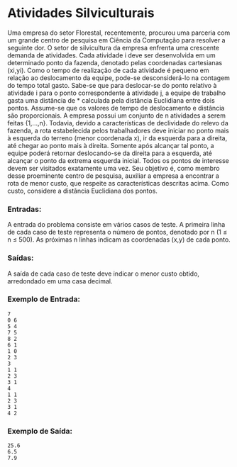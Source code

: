 # Atividades Silviculturais

Uma empresa do setor Florestal, recentemente, procurou uma parceria com um grande centro de pesquisa em Ciência da Computação para resolver a seguinte dor. O setor de silvicultura da empresa enfrenta uma crescente demanda de atividades. Cada atividade i deve ser desenvolvida em um determinado ponto da fazenda, denotado pelas coordenadas cartesianas (xi,yi). Como o tempo de realização de cada atividade é pequeno em relação ao deslocamento da equipe, pode-se desconsiderá-lo na contagem do tempo total gasto. Sabe-se que para deslocar-se do ponto relativo à atividade i para o ponto correspondente à atividade j, a equipe de trabalho gasta uma distância de * calculada pela distância Euclidiana entre dois pontos. Assume-se que os valores de tempo de deslocamento e distância são proporcionais. A empresa possui um conjunto de n atividades a serem feitas {1,...,n}. Todavia, devido a características de declividade do relevo da fazenda, a rota estabelecida pelos trabalhadores deve iniciar no ponto mais à esquerda do terreno (menor coordenada x), ir da esquerda para a direita, até chegar ao ponto mais à direita. Somente após alcançar tal ponto, a equipe poderá retornar deslocando-se da direita para a esquerda, até alcançar o ponto da extrema esquerda inicial. Todos os pontos de interesse devem ser visitados exatamente uma vez. Seu objetivo é, como membro desse proeminente centro de pesquisa, auxiliar a empresa a encontrar a rota de menor custo, que respeite as características descritas acima. Como custo, considere a distância Euclidiana dos pontos.

### Entradas:

A entrada do problema consiste em vários casos de teste. A primeira linha de cada caso de teste representa o número de pontos, denotado por n (1 ≤ n ≤ 500). As próximas n linhas indicam as coordenadas (x,y) de cada ponto.

### Saídas:

A saída de cada caso de teste deve indicar o menor custo obtido, arredondado em uma casa decimal.

### Exemplo de Entrada:
```
7  
0 6  
5 4  
7 5  
8 2  
6 1  
1 0  
2 3  
3  
1 1  
2 3  
3 1  
4  
1 1  
2 3  
3 1  
4 2
```

### Exemplo de Saída:
```
25.6  
6.5  
7.9
```